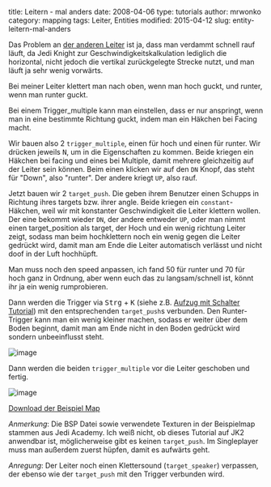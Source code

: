 ﻿title: Leitern - mal anders
date: 2008-04-06
type: tutorials
author: mrwonko
category: mapping
tags: Leiter, Entities
modified: 2015-04-12
slug: entity-leitern-mal-anders

Das Problem an [der anderen Leiter]({filename}brushwork-leitern.md) ist ja, dass man verdammt schnell rauf läuft, da Jedi Knight zur Geschwindigkeitskalkulation lediglich die horizontal, nicht jedoch die vertikal zurückgelegte Strecke nutzt, und man läuft ja sehr wenig vorwärts.

Bei meiner Leiter klettert man nach oben, wenn man hoch guckt, und runter, wenn man runter guckt.

Bei einem Trigger_multiple kann man einstellen, dass er nur anspringt, wenn man in eine bestimmte Richtung guckt, indem man ein Häkchen bei Facing macht.

Wir bauen also 2 `trigger_multiple`, einen für hoch und einen für runter. Wir drücken jeweils <kbd>N</kbd>, um in die Eigenschaften zu kommen. Beide kriegen ein Häkchen bei facing und eines bei Multiple, damit mehrere gleichzeitig auf der Leiter sein können. Beim einen klicken wir auf den `DN` Knopf, das steht für "Down", also "runter". Der andere kriegt `UP`, also rauf.

Jetzt bauen wir 2 `target_push`. Die geben ihrem Benutzer einen Schupps in Richtung ihres targets bzw. ihrer angle. Beide kriegen ein `constant`-Häkchen, weil wir mit konstanter Geschwindigkeit die Leiter klettern wollen. Der eine bekommt wieder `DN`, der andere entweder `UP`, oder man nimmt einen target_position als target, der Hoch und ein wenig richtung Leiter zeigt, sodass man beim hochklettern noch ein wenig gegen die Leiter gedrückt wird, damit man am Ende die Leiter automatisch verlässt und nicht doof in der Luft hochhüpft.

Man muss noch den speed anpassen, ich fand 50 für runter und 70 für hoch ganz in Ordnung, aber wenn euch das zu langsam/schnell ist, könnt ihr ja ein wenig rumprobieren.

Dann werden die Trigger via <kbd>Strg</kbd> + <kbd>K</kbd> (siehe z.B. [Aufzug mit Schalter Tutorial]({filename}entity-lift.md)) mit den entsprechenden `target_push`s verbunden. Den Runter-Trigger kann man ein wenig kleiner machen, sodass er weiter über dem Boden beginnt, damit man am Ende nicht in den Boden gedrückt wird sondern unbeeinflusst steht.

![image]({filename}entity-leitern-mal-anders-1.jpg)

Dann werden die beiden `trigger_multiple` vor die Leiter geschoben und fertig.

![image]({filename}entity-leitern-mal-anders-2.jpg)

[Download der Beispiel Map]({filename}examples/mrw_ladder.zip)

_Anmerkung_: Die BSP Datei sowie verwendete Texturen in der Beispielmap stammen aus Jedi Academy. Ich weiß nicht, ob dieses Tutorial auf JK2 anwendbar ist, möglicherweise gibt es keinen `target_push`. Im Singleplayer muss man außerdem zuerst hüpfen, damit es aufwärts geht.

_Anregung_: Der Leiter noch einen Klettersound (`target_speaker`) verpassen, der ebenso wie der `target_push` mit den Trigger verbunden wird.
